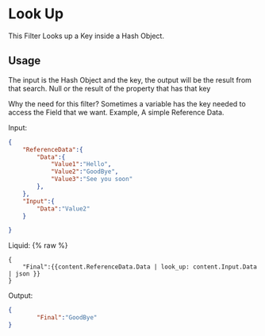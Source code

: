 # Look Up

This Filter Looks up a Key inside a Hash Object.

## Usage

The input is the Hash Object and the key, the output will be the result from that search. Null or the result of the property that has that key

Why the need for this filter? Sometimes a variable has the key needed to access the Field that we want. Example, A simple Reference Data.

Input:
```json
{
	"ReferenceData":{
		"Data":{
			"Value1":"Hello",
			"Value2":"GoodBye",
			"Value3":"See you soon"
		},
	},
	"Input":{
		"Data":"Value2"
	}

}
```

Liquid:
{% raw %}
```
{
	"Final":{{content.ReferenceData.Data | look_up: content.Input.Data | json }}
}
```

Output:
```json
{
		"Final":"GoodBye"
}
```